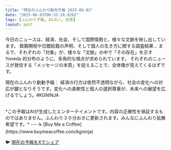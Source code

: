 ```yaml
---
title: "現在のふんわり動向予報 2025-06-03"
date: "2025-06-03T06:35:10.826Z"
tags: [ふんわり予報, AI占い, 日常]
layout: post
---
```



今日のニュースは、経済、社会、そして国際情勢と、様々な文脈を映し出しています。  鉄鋼関税や日銀総裁の声明、そして個人の生き方に関する調査結果…  まるで、それぞれの「対象」が、様々な「文脈」の中で「その存在」を示すYoneda 的分布のように、多角的な視点が求められています。  それぞれのニュースが発信する「メッセージの本質」を捉えることで、全体像が見えてくるはずです。

現在のふんわり動動予報：
経済の行方は依然不透明ながら、社会の変化への対応が鍵となりそうです。変化への柔軟性と個人の選択尊重が、未来への展望を広げるでしょう。#KGNINJA

<br>
*この予報はAIが生成したエンターテイメントです。内容の正確性を保証するものではありません。ふんわり３０分おきに更新されます。みんなにふんわり拡散希望です。*
---
☕️ [Buy Me a Coffee](https://www.buymeacoffee.com/kgninja)

🐦 [現在の予報をXでシェア](https://twitter.com/intent/tweet?text=%E7%8F%BE%E5%9C%A8%E3%81%AE%E3%81%B5%E3%82%93%E3%82%8F%E3%82%8A%E4%BA%88%E5%A0%B1%3A%20%E3%80%8C%E4%BB%8A%E6%97%A5%E3%81%AE%E3%83%8B%E3%83%A5%E3%83%BC%E3%82%B9%E3%81%AF%E3%80%81%E7%B5%8C%E6%B8%88%E3%80%81%E7%A4%BE%E4%BC%9A%E3%80%81%E3%81%9D%E3%81%97%E3%81%A6%E5%9B%BD%E9%9A%9B%E6%83%85%E5%8B%A2%E3%81%A8%E3%80%81%E6%A7%98%E3%80%85%E3%81%AA%E6%96%87%E8%84%88%E3%82%92%E6%98%A0%E3%81%97%E5%87%BA%E3%81%97%E3%81%A6%E3%81%84%E3%81%BE%E3%81%99%E3%80%82%E3%80%8D%23KGNINJA%20%E7%B6%9A%E3%81%8D%E3%81%AF%E3%83%96%E3%83%AD%E3%82%B0%E3%81%A7%EF%BC%81%F0%9F%91%87&url=https%3A%2F%2Fkg-ninja.github.io%2FFunwariyoso%2F)
